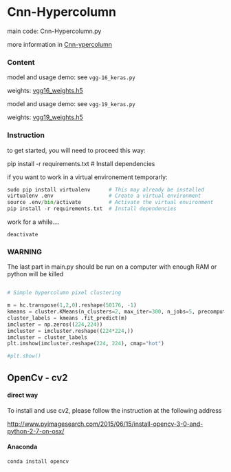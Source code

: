 # Cnn-Hypercolumn


main code: Cnn-Hypercolumn.py

more information in [Cnn-ypercolumn](http://blog.christianperone.com/2016/01/convolutional-hypercolumns-in-python/)

### Content

model and usage demo: see `vgg-16_keras.py`

weights: [vgg16_weights.h5](https://drive.google.com/file/d/0Bz7KyqmuGsilT0J5dmRCM0ROVHc/view?usp=sharing)

model and usage demo: see `vgg-19_keras.py`

weights: [vgg19_weights.h5](https://drive.google.com/file/d/0Bz7KyqmuGsilZ2RVeVhKY0FyRmc/view?usp=sharing)

### Instruction

to get started, you will need to proceed this way:

pip install -r requirements.txt  # Install dependencies



if you want to work in a virtual environement temporarly:

```python
sudo pip install virtualenv      # This may already be installed
virtualenv .env                  # Create a virtual environment
source .env/bin/activate         # Activate the virtual environment
pip install -r requirements.txt  # Install dependencies
```

work for a while....

```unix
deactivate
```

### WARNING

The last part in main.py should be run on a computer with enough RAM or python will be killed

```python

# Simple hypercolumn pixel clustering

m = hc.transpose(1,2,0).reshape(50176, -1)
kmeans = cluster.KMeans(n_clusters=2, max_iter=300, n_jobs=5, precompute_distances=True)
cluster_labels = kmeans .fit_predict(m)
imcluster = np.zeros((224,224))
imcluster = imcluster.reshape((224*224,))
imcluster = cluster_labels
plt.imshow(imcluster.reshape(224, 224), cmap="hot")

#plt.show()

```


## OpenCv - cv2
#### direct way
To install and use cv2, please follow the instruction at the following address

http://www.pyimagesearch.com/2015/06/15/install-opencv-3-0-and-python-2-7-on-osx/

#### Anaconda

```python
conda install opencv
```

